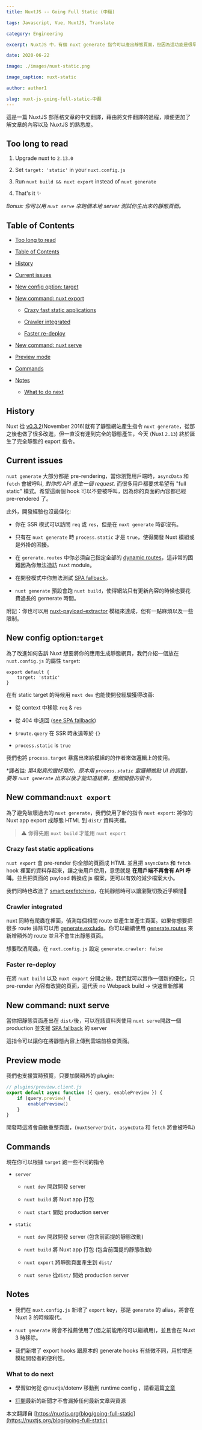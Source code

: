 ```yaml
---
title: NuxtJS -- Going Full Static (中翻)

tags: Javascript, Vue, NuxtJS, Translate

category: Engineering

excerpt: NuxtJS 中，有個 nuxt generate 指令可以產出靜態頁面，但因為這功能是很早以前開發的，一直跟 NuxtJS ssr 的部分有著千絲萬縷的關聯(問題)，在 2.13.0 之後新增了 nuxt export 來產出'完全'的靜態頁面。

date: 2020-06-22

image: ./images/nuxt-static.png

image_caption: nuxt-static

author: author1

slug: nuxt-js-going-full-static-中翻
---
```


這是一篇 NuxtJS 部落格文章的中文翻譯，藉由將文件翻譯的過程，順便更加了解文章的內容以及 NuxtJS 的熟悉度。

## Too long to read

1. Upgrade nuxt to ```2.13.0```

2. Set `target: 'static'` in your `nuxt.config.js`

3. Run `nuxt build && nuxt export` instead of `nuxt generate`

4. That's it ✨

*Bonus: 你可以用 `nuxt serve` 來跑個本地 server 測試你生出來的靜態頁面。*

## Table of Contents

- [Too long to read](#too-long-to-read)


- [Table of Contents](#table-of-contents)


- [History](#history)


- [Current issues](#current-issues)


- [New config option: target](#new-config-optiontarget)


- [New command: nuxt export](#new-commandnuxt-export)

    - [Crazy fast static applications](#crazy-fast-static-applications)

    - [Crawler integrated](#crawler-integrated)

    - [Faster re-deploy](#faster-re-deploy)


- [New command: nuxt serve](#new-command:-nuxt-serve)


- [Preview mode](#preview-mode)


- [Commands](#commands)


- [Notes](#notes)

  - [What to do next](#what-to-do-next)

## History

Nuxt 從 [v0.3.2](https://github.com/nuxt/nuxt.js/releases/tag/v0.3.2)(November 2016)就有了靜態網站產生指令 `nuxt generate`，從那之後也做了很多改進，但一直沒有達到完全的靜態產生，今天 (Nuxt `2.13`) 終於誕生了完全靜態的 export 指令。

## Current issues

`nuxt generate` 大部分都是 pre-rendering，當你瀏覽用戶端時，`asyncData` 和 `fetch` 會被呼叫, *對你的 API 產生一個 request.* 而很多用戶都要求希望有 "full static" 模式。希望這兩個 hook 可以不要被呼叫，因為你的頁面的內容都已經 pre-rendered 了。

此外，開發經驗也沒最佳化:

- 你在 SSR 模式可以訪問 `req` 或 `res`，但是在 `nuxt generate` 時卻沒有。

- 只有在 `nuxt generate` 時 `process.static` 才是 `true`，使得開發 Nuxt 模組或是外掛的困擾。

- 在 `gererate.routes` 中你必須自己指定全部的 [dynamic routes](https://nuxtjs.org/guide/routing#dynamic-routes)，這非常的困難因為你無法造訪 nuxt module。

- 在開發模式中你無法測試 [SPA fallback](https://nuxtjs.org/guide/routing#spa-fallback)。

- `nuxt generate` 預設會跑 `nuxt build`，使得網站只有更新內容的時候也要花費過長的 gernerate 時間。

附記：你也可以用 [nuxt-payload-extractor](https://github.com/DreaMinder/nuxt-payload-extractor) 模組來達成，但有一點麻煩以及一些限制。

## New config option:`target`

為了改進如何告訴 Nuxt 想要將你的應用生成靜態網頁，我們介紹一個放在 `nuxt.config.js` 的屬性 `target`:
```
export default {
    target: 'static'
}
```
在有 static target 的時候用 `nuxt dev` 也能使開發經驗獲得改善:

- 從 context 中移除 `req` & `res`

- 從 404 中退回 ([see SPA fallback](https://nuxtjs.org/api/configuration-generate#fallback))

- `$route.query` 在 SSR 時永遠等於 `{}`

- `process.static` is `true`

我們也將 `process.target` 暴露出來給模組的的作者來做邏輯上的使用。

\*譯者註: *第4點真的蠻好用的，原本用 `process.static` 當邏輯做點 UI 的調整，要等 `nuxt generate` 出來以後才能知道結果，整個開發的很卡。*

## New command:`nuxt export`

為了避免破壞過去的 `nuxt generate`，我們使用了新的指令 `nuxt export`: 將你的 Nuxt app export 成靜態 HTML 到 `dist/` 資料夾裡。

>⚠️ 你得先跑 `nuxt build` 才能用 `nuxt export`

### Crazy fast static applications

`nuxt export` 會 pre-render 你全部的頁面成 HTML 並且把 `asyncData` 和 `fetch` hook 裡面的資料存起來，讓之後用戶使用，意思就是 **在用戶端不再會有 API 呼叫**。並且把頁面的 payload 轉換成 js 檔案，更可以有效的減少檔案大小。

我們同時也改進了 [smart prefetching](https://nuxtjs.org/blog/introducing-smart-prefetching)，在純靜態時可以讓瀏覽切換近乎瞬間👀

### Crawler integrated

nuxt 同時有爬蟲在裡面，偵測每個相關 route 並產生並產生頁面。如果你想要把很多 route 排除可以用 [generate.exclude](https://nuxtjs.org/api/configuration-generate#exclude)。你可以繼續使用 [generate.routes](https://nuxtjs.org/api/configuration-generate#routes) 來新增額外的 route 並且不會生出靜態頁面。

想要取消爬蟲，在 `nuxt.config.js` 設定 `generate.crawler: false`

### Faster re-deploy

在將 `nuxt build` 以及 `nuxt export` 分開之後，我們就可以實作一個新的優化，只 pre-render 內容有改變的頁面，這代表 no Webpack build -> 快速重新部署

## New command: nuxt serve

當你把靜態頁面產出在 `dist/`後，可以在該資料夾使用 `nuxt serve`開啟一個 production 並支援 [SPA fallback](https://nuxtjs.org/guide/routing#spa-fallback) 的 server 

這指令可以讓你在將靜態內容上傳到雲端前檢查頁面。

## Preview mode

我們也支援實時預覽，只要加裝額外的 plugin:

```javascript
// plugins/preview.client.js
export default async function ({ query, enablePreview }) {
    if (query.preview) {
        enablePreview()
    }
}
```

開發時這將會自動重整頁面，(`nuxtServerInit`，`asyncData` 和 `fetch` 將會被呼叫)

## Commands

現在你可以根據 `target` 跑一些不同的指令

- `server`

    - `nuxt dev` 開啟開發 server

    - `nuxt build` 將 Nuxt app 打包

    - `nuxt start` 開始 production server

- `static`

    - `nuxt dev` 開啟開發 server (包含前面提的靜態改動)

    - `nuxt build` 將 Nuxt app 打包 (包含前面提的靜態改動)

    - `nuxt export` 將靜態頁面產生到 `dist/`

    - `nuxt serve` 從`dist/` 開始 production server

## Notes

- 我們在 `nuxt.config.js` 新增了 `export` key，那是 `generate` 的 alias，將會在 Nuxt 3 的時候取代。

- `nuxt generate` 將會不推薦使用了(但之前能用的可以繼續用)，並且會在 Nuxt 3 時移除。

- 我們新增了 export hooks 跟原本的 generate hooks 有些微不同，用於增進模組開發者的便利性。

### What to do next

- 學習如何從 @nuxtjs/dotenv 移動到 runtime config ，請看這篇[文章](https://nuxtjs.org/blog/moving-from-nuxtjs-dotenv-to-runtime-config)

- [訂閱](https://nuxtjs.org/blog/going-full-static#subscribe-to-newsletter)最新的新聞才不會漏掉任何最新文章與資源

本文翻譯自 [https://nuxtjs.org/blog/going-full-static](https://nuxtjs.org/blog/going-full-static)
